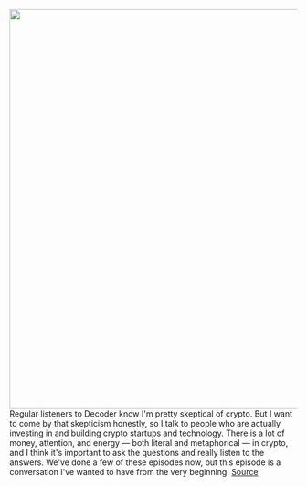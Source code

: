 <img src='https://cdn.vox-cdn.com/thumbor/oYbWS2yPRpkZlvAfsq8Xen2gCcA=/0x0:2050x1367/1200x675/filters:focal(861x520:1189x848)/cdn.vox-cdn.com/uploads/chorus_image/image/70740221/VRG_ILLO_Decoder_ChrisDixon.0.jpg' width='700px' /><br/>
Regular listeners to Decoder know I'm pretty skeptical of crypto. But I want to come by that skepticism honestly, so I talk to people who are actually investing in and building crypto startups and technology. There is a lot of money, attention, and energy — both literal and metaphorical — in crypto, and I think it's important to ask the questions and really listen to the answers. We've done a few of these episodes now, but this episode is a conversation I've wanted to have from the very beginning.
<a href='https://www.theverge.com/23020727/decoder-chris-dixon-web3-crypto-a16z-vc-silicon-valley-investing-podcast-interview'> Source <a/>